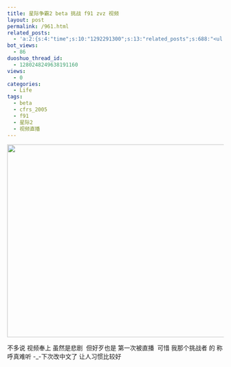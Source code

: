 ```yaml
---
title: 星际争霸2 beta 挑战 f91 zvz 视频
layout: post
permalink: /961.html
related_posts:
  - 'a:2:{s:4:"time";s:10:"1292291300";s:13:"related_posts";s:688:"<ul class="related_post"><li><a href="http://blog.80aj.com/2010/04/26/100426-%e7%bd%91%e6%98%93%e6%98%9f%e9%99%85%e4%ba%89%e9%9c%b82-%e6%af%8f%e6%97%a5%e8%af%9d%e9%a2%98%e8%b5%84%e6%96%99%e7%b4%a2%e5%bc%95/" title="100426 网易星际争霸2 每日话题资料索引">100426 网易星际争霸2 每日话题资料索引</a></li><li><a href="http://blog.80aj.com/2010/02/23/%e3%80%90%e5%9b%be%e6%96%87%e6%88%98%e6%8a%a5%e3%80%91%e3%80%90pvz%e3%80%91%e3%80%90kulas-ravine%e3%80%91%e3%80%90kiwikaiki-vs-oversky%e3%80%91/" title="【图文战报】【PVZ】【Kulas Ravine】【KiWiKaiKi vs OverSky】">【图文战报】【PVZ】【Kulas Ravine】【KiWiKaiKi vs OverSky】</a></li></ul>";}'
bot_views:
  - 86
duoshuo_thread_id:
  - 1280248249638191160
views:
  - 0
categories:
  - Life
tags:
  - beta
  - cfrs_2005
  - f91
  - 星际2
  - 视频直播
---
```

[<img class="alignnone size-full wp-image-962" title="f1" src="http://www.80aj.com/wp-content/uploads/2010/03/f1.jpg" alt="" width="590" height="448" />][1]

不多说 视频奉上 虽然是悲剧  但好歹也是 第一次被直播  可惜 我那个挑战者 的 称呼真难听 -_-下次改中文了 让人习惯比较好

 [1]: http://www.80aj.com/wp-content/uploads/2010/03/f1.jpg